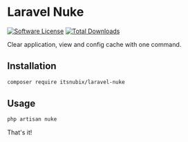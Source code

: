 # Laravel Nuke

[![Software License](https://img.shields.io/badge/license-MIT-brightgreen.svg?style=flat-square)](LICENSE)
[![Total Downloads](https://img.shields.io/packagist/dt/itsnubix/laravel-nuke.svg?style=flat-square)](https://packagist.org/packages/itsnubix/laravel-nuke)

Clear application, view and config cache with one command.

## Installation

```sh
composer require itsnubix/laravel-nuke
```

## Usage

```sh
php artisan nuke
```

That's it!
